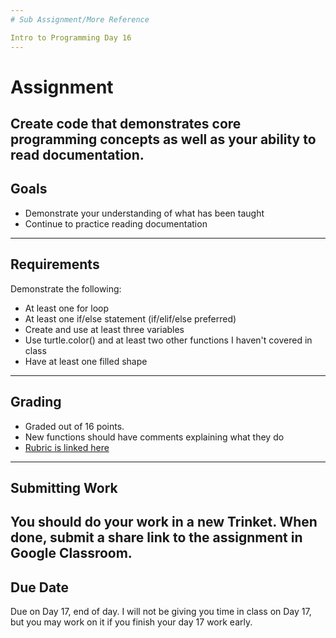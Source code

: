 ```yaml
---
# Sub Assignment/More Reference

Intro to Programming Day 16
---
```

# Assignment

Create code that demonstrates core programming concepts as well as your ability to read documentation.
---
## Goals

* Demonstrate your understanding of what has been taught
* Continue to practice reading documentation
---
## Requirements

Demonstrate the following:

* At least one for loop
* At least one if/else statement (if/elif/else preferred)
* Create and use at least three variables
* Use turtle.color() and at least two other functions I haven't covered in class
* Have at least one filled shape
---
## Grading

* Graded out of 16 points.
* New functions should have comments explaining what they do
* [Rubric is linked here](https://docs.google.com/document/d/14X8ubw_3d-0EXb_eZvhIinurQnBHBSPEZ-LTdgINnr8/edit?usp=sharing)
---
## Submitting Work

You should do your work in a new Trinket. When done, submit a share link to the assignment in Google Classroom.
---
## Due Date

Due on Day 17, end of day. I will not be giving you time in class on Day 17, but you may work on it if you finish your day 17 work early.